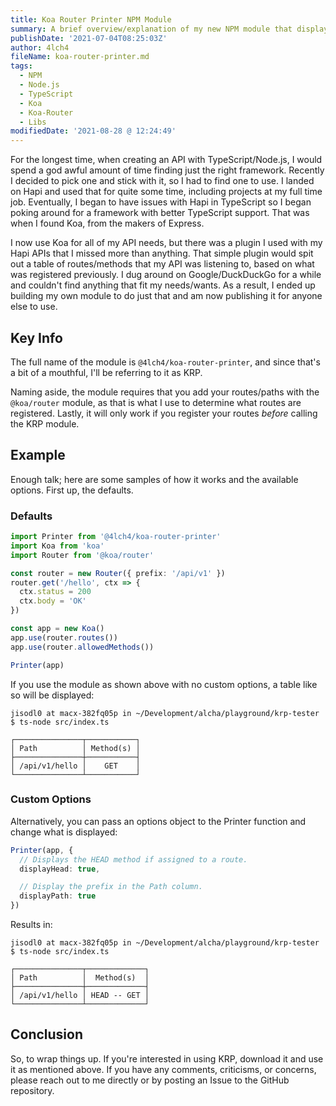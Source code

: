 ```yaml
---
title: Koa Router Printer NPM Module
summary: A brief overview/explanation of my new NPM module that displays the registered routes of an API using Koa.
publishDate: '2021-07-04T08:25:03Z'
author: 4lch4
fileName: koa-router-printer.md
tags:
  - NPM
  - Node.js
  - TypeScript
  - Koa
  - Koa-Router
  - Libs
modifiedDate: '2021-08-28 @ 12:24:49'
---
```


For the longest time, when creating an API with TypeScript/Node.js, I would spend a god awful amount of time finding just the right framework. Recently I decided to pick one and stick with it, so I had to find one to use. I landed on Hapi and used that for quite some time, including projects at my full time job. Eventually, I began to have issues with Hapi in TypeScript so I began poking around for a framework with better TypeScript support. That was when I found Koa, from the makers of Express.

I now use Koa for all of my API needs, but there was a plugin I used with my Hapi APIs that I missed more than anything. That simple plugin would spit out a table of routes/methods that my API was listening to, based on what was registered previously. I dug around on Google/DuckDuckGo for a while and couldn't find anything that fit my needs/wants. As a result, I ended up building my own module to do just that and am now publishing it for anyone else to use.

## Key Info

The full name of the module is `@4lch4/koa-router-printer`, and since that's a bit of a mouthful, I'll be referring to it as KRP.

Naming aside, the module requires that you add your routes/paths with the `@koa/router` module, as that is what I use to determine what routes are registered. Lastly, it will only work if you register your routes _before_ calling the KRP module.

## Example

Enough talk; here are some samples of how it works and the available options. First up, the defaults.

### Defaults

```typescript
import Printer from '@4lch4/koa-router-printer'
import Koa from 'koa'
import Router from '@koa/router'

const router = new Router({ prefix: '/api/v1' })
router.get('/hello', ctx => {
  ctx.status = 200
  ctx.body = 'OK'
})

const app = new Koa()
app.use(router.routes())
app.use(router.allowedMethods())

Printer(app)
```

If you use the module as shown above with no custom options, a table like so will be displayed:

```text
jisodl0 at macx-382fq05p in ~/Development/alcha/playground/krp-tester
$ ts-node src/index.ts

┌───────────────┬───────────┐
│ Path          │ Method(s) │
├───────────────┼───────────┤
│ /api/v1/hello │    GET    │
└───────────────┴───────────┘
```

### Custom Options

Alternatively, you can pass an options object to the Printer function and change what is displayed:

```typescript
Printer(app, {
  // Displays the HEAD method if assigned to a route.
  displayHead: true,

  // Display the prefix in the Path column.
  displayPath: true
})
```

Results in:

```text
jisodl0 at macx-382fq05p in ~/Development/alcha/playground/krp-tester
$ ts-node src/index.ts

┌───────────────┬─────────────┐
│ Path          │  Method(s)  │
├───────────────┼─────────────┤
│ /api/v1/hello │ HEAD -- GET │
└───────────────┴─────────────┘
```

## Conclusion

So, to wrap things up. If you're interested in using KRP, download it and use it as mentioned above. If you have any comments, criticisms, or concerns, please reach out to me directly or by posting an Issue to the GitHub repository.
